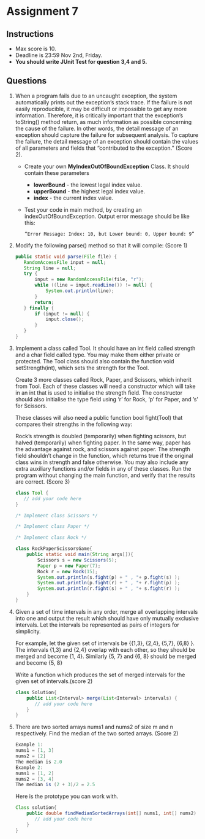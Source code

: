# Assignment 7

## Instructions
- Max score is 10.
- Deadline is 23:59 Nov 2nd, Friday.
- **You should write JUnit Test for question 3,4 and 5.**

## Questions

1. When a program fails due to an uncaught exception, the system automatically prints out the exception’s stack trace. If the failure is not easily reproducible, it may be difficult or impossible to get any more information. Therefore, it is critically important that the exception’s toString() method return, as much information as possible concerning the cause of the failure. In other words, the detail message of an exception should capture the failure for subsequent analysis. To capture the failure, the detail message of an exception should contain the values of all parameters and fields that “contributed to the exception.” (Score 2).
    - Create your own **MyIndexOutOfBoundException** Class. It should contain these parameters
        - **lowerBound** - the lowest legal index value.
        - **upperBound** - the highest legal index value.
        - **index** - the current index value.
    - Test your code in main method, by creating an indexOutOfBoundException. Output error message should be like this:
    
        ```“Error Message: Index: 10, but Lower bound: 0, Upper bound: 9”```

2. Modify the following parse() method so that it will compile: (Score 1)
    
    ```java
    public static void parse(File file) {
       RandomAccessFile input = null;
       String line = null;
       try {
           input = new RandomAccessFile(file, "r");
           while ((line = input.readLine()) != null) {
               System.out.println(line);
           }
           return;
       } finally {
           if (input != null) {
               input.close();
           }
       }
    }
    ```

3. Implement a class called Tool. It should have an int field called strength and a char field called type. You may make them either private or protected. The Tool class should also contain the function void setStrength(int), which sets the strength for the Tool.

    Create 3 more classes called Rock, Paper, and Scissors, which inherit from Tool. Each of these classes will need a constructor which will take in an int that is used to initialise the strength field. The constructor should also initialise the type field using ‘r’ for Rock, ‘p’ for Paper, and ’s' for
Scissors.

    These classes will also need a public function bool fight(Tool) that compares their strengths in the following way:
    
    Rock’s strength is doubled (temporarily) when fighting scissors, but halved (temporarily) when fighting paper. In the same way, paper has the advantage against rock, and scissors against paper. The strength field shouldn’t change in the function, which returns true if the original class wins in strength and false otherwise. You may also include any extra auxiliary functions and/or fields in any of these classes. Run the program without changing the main function, and verify that the results are correct. (Score 3)
    
    ```java
    class Tool {
       // add your code here
    }
    
    /* Implement class Scissors */
    
    /* Implement class Paper */
    
    /* Implement class Rock */
    
    class RockPaperScissorsGame{
        public static void main(String args[]){
            Scissors s = new Scissors(5);
            Paper p = new Paper(7);
            Rock r = new Rock(15);
            System.out.println(s.fight(p) + " , "+ p.fight(s) );
            System.out.println(p.fight(r) + " , "+ r.fight(p) );
            System.out.println(r.fight(s) + " , "+ s.fight(r) );
        }
    }
    ```

4. Given a set of time intervals in any order, merge all overlapping intervals into one and output the result which should have only mutually exclusive intervals. Let the intervals be represented as pairs of integers for simplicity.

    For example, let the given set of intervals be {{1,3}, {2,4}, {5,7}, {6,8} }. The intervals {1,3} and {2,4} overlap with each other, so they should be merged and become {1, 4}. Similarly {5, 7} and {6, 8} should be merged and become {5, 8}

    Write a function which produces the set of merged intervals for the given set of intervals.(score 2)

    ```java
    class Solution{
        public List<Interval> merge(List<Interval> intervals) {
           // add your code here
        }
    }
    ```
    
5. There are two sorted arrays nums1 and nums2 of size m and n respectively. Find the median of the two sorted arrays. (Score 2)
    
    ```java
    Example 1:
    nums1 = [1, 3]
    nums2 = [2]
    The median is 2.0
    Example 2:
    nums1 = [1, 2]
    nums2 = [3, 4]
    The median is (2 + 3)/2 = 2.5
    ```
    
    Here is the prototype you can work with.
    
    ```java
    Class solution{
        public double findMedianSortedArrays(int[] nums1, int[] nums2) {
           // add your code here
        }
    }
    ```
